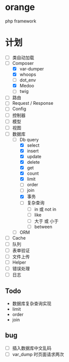 # orange
php framework

# 计划
 
- [ ] 类自动加载 
- [ ] Composer
    - [x] var-dumper
    - [x] whoops
    - [ ] dot_env
    - [x] Medoo
    - [ ] twig
- [ ] 路由
- [ ] Request / Response
- [ ] Config
- [ ] 控制器
- [ ] 模型
- [ ] 视图
- [ ] 数据库
    - [ ] Db query
      - [x] select
      - [x] insert
      - [x] update
      - [x] delete
      - [x] get
      - [x] count
      - [x] limit
      - [ ] order
      - [ ] join
      - [x] 事务
      - [ ] 复杂查询
         - [ ] in 或 not in
         - [ ] like
         - [ ] 大于 或 小于
         - [ ] between
    - [ ] ORM
- [ ] Cache
- [ ] 队列
- [ ] 表单验证
- [ ] 文件上传
- [ ] Helper
- [ ] 错误处理
- [ ] 日志

## Todo
 - 数据库复杂查询实现
 - limit 
 - order
 - join

## bug
- [ ] 插入数据库中文乱码
- [ ] var_dump 时页面请求两次
